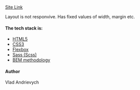 <a href="https://vladyslav-andrievych.github.io/second-landing-price-page/">Site Link</a>

Layout is not responvive. Has fixed values of width, margin etc.

<h4>The tech stack is:</h4>
<ul>
    <li><a href="https://en.wikipedia.org/wiki/HTML5">HTML5</a></li>
    <li><a href="https://en.wikipedia.org/wiki/CSS">CSS3</a></li>
    <li><a href="https://en.wikipedia.org/wiki/CSS_Flexible_Box_Layout">Flexbox</a></li>
    <li><a href="https://sass-lang.com/">Sass (Scss)</a></li>
    <li><a href="https://en.bem.info/methodology/">BEM methodology</a></li>
</ul>

<h4>Author</h4>
Vlad Andrievych
